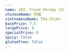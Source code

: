 ```yaml
---
name: 103. Fried Shrimp (5)
chineseName: 炸蝦
vietnameseName: Tôm Chiên
basePrice: 7.5
largePrice: 0
specialPrice: 0
spicy: false
glutenFree: false
---
```

